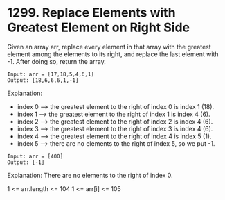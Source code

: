 # 1299. Replace Elements with Greatest Element on Right Side
Given an array arr, replace every element in that array with the greatest element among the elements to its right, and replace the last element with -1.
After doing so, return the array.

```text
Input: arr = [17,18,5,4,6,1]
Output: [18,6,6,6,1,-1]
```
Explanation: 
- index 0 --> the greatest element to the right of index 0 is index 1 (18).
- index 1 --> the greatest element to the right of index 1 is index 4 (6).
- index 2 --> the greatest element to the right of index 2 is index 4 (6).
- index 3 --> the greatest element to the right of index 3 is index 4 (6).
- index 4 --> the greatest element to the right of index 4 is index 5 (1).
- index 5 --> there are no elements to the right of index 5, so we put -1.

```text
Input: arr = [400]
Output: [-1]
```
Explanation: There are no elements to the right of index 0.

1 <= arr.length <= 104
1 <= arr[i] <= 105